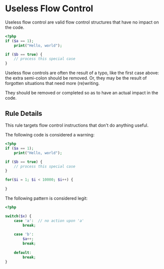 <!-- Good Practices -->
# Useless Flow Control

Useless flow control are valid flow control structures that have no impact on the code. 


```php
<?php
if ($a == 1);
    print("Hello, world");

if ($b == true) {
	// process this special case
}

```

Useless flow controls are often the result of a typo, like the first case above: the extra semi-colon should be removed. Or, they may be the result of forgotten situations that need more (re)writing.

They should be removed or completed so as to have an actual impact in the code.


## Rule Details

This rule targets flow control instructions that don't do anything useful. 

The following code is considered a warning:

```php
<?php
if ($a == 1);
    print("Hello, world");

if ($b == true) {
	// process this special case
}

for($i = 1; $i < 10000; $i++) {
	
}

```


The following pattern is considered legit:

```php
<?php

switch($x) {
	case 'a':  // no action upon 'a'
		break; 
		
	case 'b': 
		$a++;
		break;
	
	default: 
		break; 
}

```

